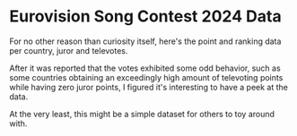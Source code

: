 # Eurovision Song Contest 2024 Data

For no other reason than curiosity itself, here's the point and ranking data
per country, juror and televotes.

After it was reported that the votes exhibited some odd behavior, such as some
countries obtaining an exceedingly high amount of televoting points while
having zero juror points, I figured it's interesting to have a peek at the data.

At the very least, this might be a simple dataset for others to toy around with.

